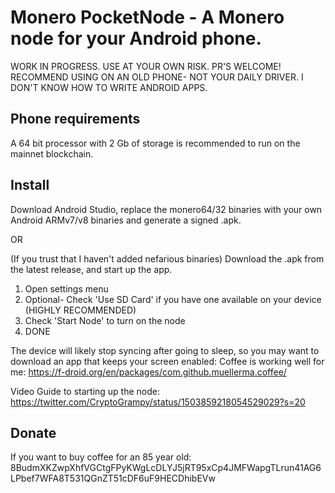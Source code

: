 # Monero PocketNode - A Monero node for your Android phone.

WORK IN PROGRESS.  USE AT YOUR OWN RISK.  PR'S WELCOME!  RECOMMEND USING ON AN OLD PHONE- NOT YOUR DAILY DRIVER.  I DON'T KNOW HOW TO WRITE ANDROID APPS.

## Phone requirements
A 64 bit processor with 2 Gb of storage is recommended to run on the mainnet blockchain.

## Install 

Download Android Studio, replace the monero64/32 binaries with your own Android ARMv7/v8 binaries and generate a signed .apk.

OR

(If you trust that I haven't added nefarious binaries) Download the .apk from the latest release, and start up the app. 

1. Open settings menu
2. Optional- Check 'Use SD Card' if you have one available on your device (HIGHLY RECOMMENDED)
3. Check 'Start Node' to turn on the node
4. DONE

The device will likely stop syncing after going to sleep, so you may want to download an app that keeps your screen enabled: Coffee is working well for me: https://f-droid.org/en/packages/com.github.muellerma.coffee/

Video Guide to starting up the node: https://twitter.com/CryptoGrampy/status/1503859218054529029?s=20

## Donate

If you want to buy coffee for an 85 year old: 8BudmXKZwpXhfVGCtgFPyKWgLcDLYJ5jRT95xCp4JMFWapgTLrun41AG6LPbef7WFA8T531QGnZT51cDF6uF9HECDhibEVw
